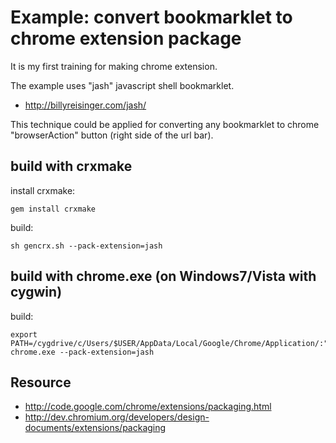 # Example: convert bookmarklet to chrome extension package

It is my first training for making chrome extension.

The example uses "jash" javascript shell bookmarklet.

- http://billyreisinger.com/jash/

This technique could be applied for converting any bookmarklet 
to chrome "browserAction" button (right side of the url bar).

## build with crxmake

install crxmake:

    gem install crxmake

build:

    sh gencrx.sh --pack-extension=jash

## build with chrome.exe (on Windows7/Vista with cygwin)

build:

    export PATH=/cygdrive/c/Users/$USER/AppData/Local/Google/Chrome/Application/:"$PATH"
    chrome.exe --pack-extension=jash



## Resource

- http://code.google.com/chrome/extensions/packaging.html
- http://dev.chromium.org/developers/design-documents/extensions/packaging
